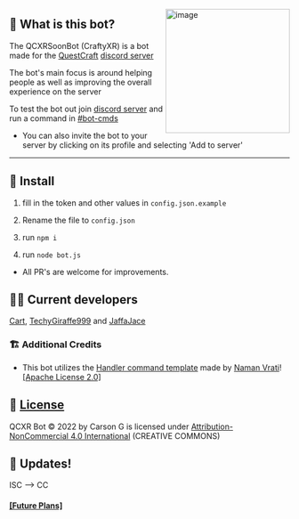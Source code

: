 </p>
<img align="right" width="223" alt="image" src="https://user-images.githubusercontent.com/92249532/227790891-8ec082dd-b64f-484c-914a-8d02559c9c16.png">
</p>

## 🤔 What is this bot?

The QCXRSoonBot (CraftyXR) is a bot made for the [QuestCraft](https://questcraft.org) [discord server](https://discord.gg/questcraft)

The bot's main focus is around helping people as well as improving the overall experience on the server

To test the bot out join [discord server](https://discord.gg/questcraft) and run a command in [#bot-cmds](https://discord.com/channels/820767484042018829/953383695908216843)
- You can also invite the bot to your server by clicking on its profile and selecting 'Add to server'


---
## 💾 Install

1. fill in the token and other values in ``config.json.example``

2. Rename the file to ``config.json``

3. run ``npm i``

4. run ``node bot.js``

- All PR's are welcome for improvements.

## 🧑‍💻 Current developers
[Cart](https://github.com/Cartrigger), [TechyGiraffe999](https://github.com/TecEash1) and [JaffaJace](https://github.com/JaffaJace)

### 🏗️ Additional Credits
 - This bot utilizes the [Handler command template](https://github.com/NamVr/DiscordBot-Template) made by [Naman Vrati](https://github.com/NamVr)! [\[Apache License 2.0\]](https://github.com/NamVr/DiscordBot-Template/blob/master/LICENSE)
 
## 📝 [License](https://github.com/Cartrigger/QCXRSoonBot/blob/functionalityhandlercommandupdate/LICENSE.md)
  QCXR Bot © 2022 by Carson G is licensed under [Attribution-NonCommercial 4.0 International](https://creativecommons.org/licenses/by-nc/4.0/) (CREATIVE COMMONS)

## 🔄 Updates!
ISC --> CC
 ####  [[Future Plans]](https://github.com/Cartrigger/QCXRSoonBot/issues/25)
